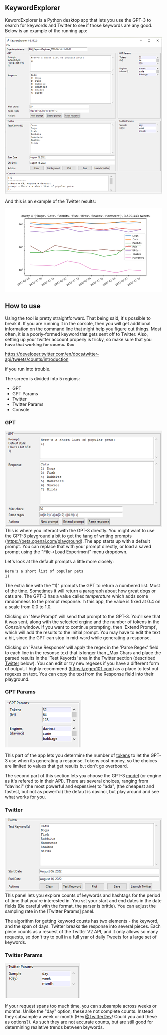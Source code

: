 ## KeywordExplorer

KewordExplorer is a Python desktop app that lets you use the GPT-3 to search for keywords and Twitter to see if those keywords are any good. Below is an example of the running app:

![KeywordExporer](../images/app.png)

And this is an example of the Twitter results:

![Tweets for pets](../images/example_plot.png)

## How to use

Using the tool is pretty straightforward. That being said, it's possible to break it. If you are running it in the console, then you will get additional information on the command line that might help you figure out things. Most often, it is a poorly-formed keyword that gets sent off to Twitter. Also, setting up your twitter account properly is tricky, so make sure that you have that working for counts. See

https://developer.twitter.com/en/docs/twitter-api/tweets/counts/introduction

if you run into trouble.

The screen is divided into 5 regions:
- GPT
- GPT Params
- Twitter
- Twitter Params
- Console

### GPT
![GPT region](../images/gpt_region.png)
This is where you interact with the GPT-3 directly. You might want to use the GPT-3 playground a bit to get the hang of writing prompts (https://beta.openai.com/playground). The app starts up with a default prompt. You can replace that with your prompt directly, or load a saved prompt using the "File->Load Experiment" menu dropdown.

Let's look at the default prompts a little more closely:

    Here's a short list of popular pets
    1)

The extra line with the "1)" prompts the GPT to return a numbered list. Most of the time. Sometimes it will return a paragraph about how great dogs or cats are. The GPT-3 has a value called _temperature_ which adds some randomness to the prompt response. In this app, the value is fixed at 0.4 on a scale from 0.0 to 1.0.

Clicking on 'New Prompt' will send that prompt to the GPT-3. You'll see that it was sent, along with the selected engine and the number of tokens in the *Console* window. If you want to continue prompting, then 'Extend Prompt', which will add the results to the initial prompt. You may have to edit the text a bit, since the GPT can stop in mid-word while generating a response.

Clicking on 'Parse Response' will apply the regex in the 'Parse Regex' field to each line in the resonse text that is longer than _Max Chars and place the parsed results in the 'Test Keyords' area in the Twitter section (described [Twitter](#twitter-region) below). You can edit or try new regexes if you have a different form of output. I highly recommend (https://regex101.com) as a place to test out regexes on text. You can copy the text from the Response field into their playground.

### GPT Params <span id="gpt-params-region"/>
![GPT params region](../images/gpt_params_region.png)

This part of the app lets you determine the number of [tokens](https://help.openai.com/en/articles/4936856-what-are-tokens-and-how-to-count-them) to let the GPT-3 use when its generating a response. Tokens cost money, so the choices are limited to values that get results but don't go overboard.

The second part of this section lets you choose the GPT-3 [model](https://beta.openai.com/docs/models/gpt-3) (or engine as it's refered to in their API). There are several choices, ranging from "davinci" (the most powerful and expensive) to "ada", (the cheapest and fastest, but not as powerful) the default is davinci, but play around and see what works for you.


### Twitter <span id="twitter-region"/>
![Twitter region](../images/twitter_region.png)
This panel lets you explore counts of keywords and hashtags for the period of time that you're interested in. You set your start and end dates in the date fields (Be careful with the format, the parser is brittle). You can adjust the sampling rate in the [Twitter Params] panel. 

The algorithm for getting keyword counts has two elements - the keyword, and the span of days. Twitter breaks the response into several pieces. Each piece counts as a resuest of the Twitter V2 API, and it only allows so many requests, so don't try to pull in a full year of daily Tweets for a large set of keywords. 

### Twitter Params <span id="twitter-params-region"/>
![Twitter params region](../images/twitter_params_region.png)

If your request spans too much time, you can subsample across weeks or months. Unlike the "day" option, these are not complete counts. Instead they subsample a week or month (Hey [@TwitterDev](https://twitter.com/TwitterDev)! Could you add these as options?). As such they are not accurate counts, but are still good for determining realative trends between keywords.
